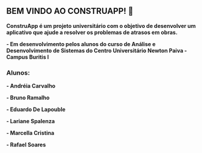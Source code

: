 ## BEM VINDO AO CONSTRUAPP! 👋


**ConstruApp é um projeto universitário com o objetivo de desenvolver um aplicativo que ajude a resolver os problemas de atrasos em obras.**

**- Em desenvolvimento pelos alunos do curso de Análise e Desenvolvimento de Sistemas do Centro Universitário Newton Paiva - Campus Buritis I**

### **Alunos:**

**- Andréia Carvalho** 

**- Bruno Ramalho** 

**- Eduardo De Lapouble**  

**- Lariane Spalenza**

**- Marcella Cristina** 

**- Rafael Soares** 
